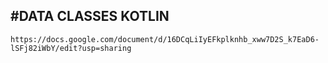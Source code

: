 #DATA CLASSES KOTLIN 
----
`https://docs.google.com/document/d/16DCqLiIyEFkplknhb_xww7D2S_k7EaD6-lSFj82iWbY/edit?usp=sharing`
